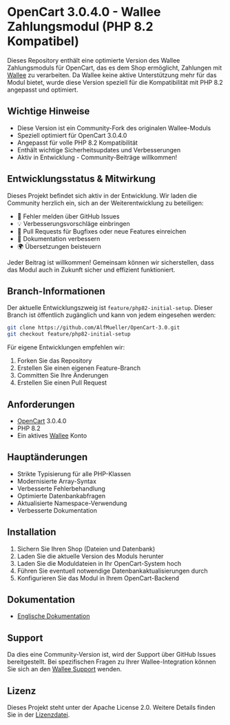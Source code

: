# OpenCart 3.0.4.0 - Wallee Zahlungsmodul (PHP 8.2 Kompatibel)

Dieses Repository enthält eine optimierte Version des Wallee Zahlungsmoduls für OpenCart, das es dem Shop ermöglicht, Zahlungen mit [Wallee](https://www.wallee.com) zu verarbeiten. Da Wallee keine aktive Unterstützung mehr für das Modul bietet, wurde diese Version speziell für die Kompatibilität mit PHP 8.2 angepasst und optimiert.

## Wichtige Hinweise

- Diese Version ist ein Community-Fork des originalen Wallee-Moduls
- Speziell optimiert für OpenCart 3.0.4.0
- Angepasst für volle PHP 8.2 Kompatibilität
- Enthält wichtige Sicherheitsupdates und Verbesserungen
- Aktiv in Entwicklung - Community-Beiträge willkommen!

## Entwicklungsstatus & Mitwirkung

Dieses Projekt befindet sich aktiv in der Entwicklung. Wir laden die Community herzlich ein, sich an der Weiterentwicklung zu beteiligen:

- 🐛 Fehler melden über GitHub Issues
- 💡 Verbesserungsvorschläge einbringen
- 🔧 Pull Requests für Bugfixes oder neue Features einreichen
- 📖 Dokumentation verbessern
- 🌍 Übersetzungen beisteuern

Jeder Beitrag ist willkommen! Gemeinsam können wir sicherstellen, dass das Modul auch in Zukunft sicher und effizient funktioniert.

## Branch-Informationen

Der aktuelle Entwicklungszweig ist `feature/php82-initial-setup`. Dieser Branch ist öffentlich zugänglich und kann von jedem eingesehen werden:

```bash
git clone https://github.com/AlfMueller/OpenCart-3.0.git
git checkout feature/php82-initial-setup
```

Für eigene Entwicklungen empfehlen wir:
1. Forken Sie das Repository
2. Erstellen Sie einen eigenen Feature-Branch
3. Committen Sie Ihre Änderungen
4. Erstellen Sie einen Pull Request

## Anforderungen

* [OpenCart](https://www.opencart.com/) 3.0.4.0
* PHP 8.2
* Ein aktives [Wallee](https://app-wallee.com/user/signup) Konto

## Hauptänderungen

- Strikte Typisierung für alle PHP-Klassen
- Modernisierte Array-Syntax
- Verbesserte Fehlerbehandlung
- Optimierte Datenbankabfragen
- Aktualisierte Namespace-Verwendung
- Verbesserte Dokumentation

## Installation

1. Sichern Sie Ihren Shop (Dateien und Datenbank)
2. Laden Sie die aktuelle Version des Moduls herunter
3. Laden Sie die Moduldateien in Ihr OpenCart-System hoch
4. Führen Sie eventuell notwendige Datenbankaktualisierungen durch
5. Konfigurieren Sie das Modul in Ihrem OpenCart-Backend

## Dokumentation

* [Englische Dokumentation](https://plugin-documentation.wallee.com/wallee-payment/opencart-3.0/1.0.58/docs/en/documentation.html)

## Support

Da dies eine Community-Version ist, wird der Support über GitHub Issues bereitgestellt. Bei spezifischen Fragen zu Ihrer Wallee-Integration können Sie sich an den [Wallee Support](https://app-wallee.com/space/select?target=/support) wenden.

## Lizenz

Dieses Projekt steht unter der Apache License 2.0. Weitere Details finden Sie in der [Lizenzdatei](https://github.com/wallee-payment/opencart-3.0/blob/1.0.58/LICENSE).